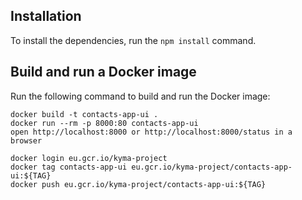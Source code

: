 ## Installation

To install the dependencies, run the `npm install` command.

## Build and run a Docker image

Run the following command to build and run the Docker image:

```
docker build -t contacts-app-ui .
docker run --rm -p 8000:80 contacts-app-ui
open http://localhost:8000 or http://localhost:8000/status in a browser
```

```
docker login eu.gcr.io/kyma-project
docker tag contacts-app-ui eu.gcr.io/kyma-project/contacts-app-ui:${TAG}
docker push eu.gcr.io/kyma-project/contacts-app-ui:${TAG}
```